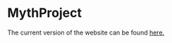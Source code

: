 # MythProject

The current version of the website can be found [here.](https://kylebkumar.github.io/MythProject/)
